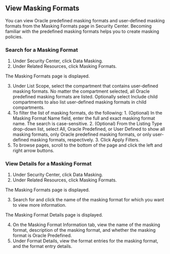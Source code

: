 
## View Masking Formats

You can view Oracle predefined masking formats and user-defined masking
formats from the Masking Formats page in Security Center. Becoming familiar
with the predefined masking formats helps you to create masking policies.

### Search for a Masking Format

  1. Under Security Center, click Data Masking.
  2. Under Related Resources, click Masking Formats.

The Masking Formats page is displayed.

  3. Under List Scope, select the compartment that contains user-defined masking formats. No matter the compartment selected, all Oracle predefined masking formats are listed. Optionally select Include child compartments to also list user-defined masking formats in child compartments. 
  4. To filter the list of masking formats, do the following:
    1. (Optional) In the Masking Format Name field, enter the full and exact masking format name. The search is case-sensitive.
    2. (Optional) From the Listing Type drop-down list, select All, Oracle Predefined, or User Defined to show all masking formats, only Oracle predefined masking formats, or only user-defined masking formats, respectively. 
    3. Click Apply Filters.
  5. To browse pages, scroll to the bottom of the page and click the left and right arrow buttons.

### View Details for a Masking Format

  1. Under Security Center, click Data Masking.
  2. Under Related Resources, click Masking Formats.

The Masking Formats page is displayed.

  3. Search for and click the name of the masking format for which you want to view more information.

The Masking Format Details page is displayed.

  4. On the Masking Format Information tab, view the name of the masking format, description of the masking format, and whether the masking format is Oracle Predefined.
  5. Under Format Details, view the format entries for the masking format, and the format entry details.
